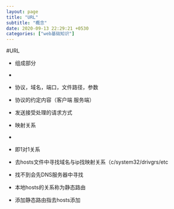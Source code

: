 ```yaml
---
layout: page
title: "URL"
subtitle: "概念"
date: 2020-09-13 22:29:21 +0530
categories: ["web基础知识"]
---
```

#URL
- 组成部分
- 
-    协议，域名，端口，文件路径，参数
-    协议的约定内容（客户端 服务端）
-    发送接受处理的请求方式

- 映射关系
- 
-    即1对1关系
-    去hosts文件中寻找域名与ip找映射关系（c/system32/drivgrs/etc
-    找不到会先DNS服务器中寻找
-    本地hosts的关系称为静态路由
-    添加静态路由指去hosts添加